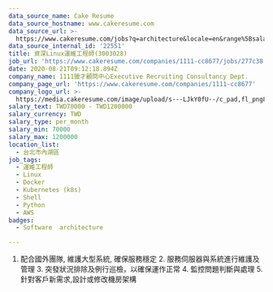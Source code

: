 ```yaml
---
data_source_name: Cake Resume
data_source_hostname: www.cakeresume.com
data_source_url: >-
  https://www.cakeresume.com/jobs?q=architecture&locale=en&range%5Bsalary_range%5D%5Bmin%5D=1000000&page=4
data_source_internal_id: '22551'
title: 資深Linux運維工程師(3003028)
job_url: 'https://www.cakeresume.com/companies/1111-cc8677/jobs/277c38'
date: 2020-08-21T09:12:18.894Z
company_name: 1111獵才顧問中心Executive Recruiting Consultancy Dept.
company_page_url: 'https://www.cakeresume.com/companies/1111-cc8677'
company_logo_url: >-
  https://media.cakeresume.com/image/upload/s---LJkY0fU--/c_pad,fl_png8,h_200,w_200/v1555050577/cvev1lhcvc1ohvufsw8d.png
salary_text: TWD70000 - TWD1200000
salary_currency: TWD
salary_type: per_month
salary_min: 70000
salary_max: 1200000
location_list:
  - 台北市內湖區
job_tags:
  - 運維工程師
  - Linux
  - Docker
  - Kubernetes (k8s)
  - Shell
  - Python
  - AWS
badges:
  - Software  architecture

---
```


1. 配合國外團隊, 維護大型系統, 確保服務穩定 2. 服務伺服器與系統進行維護及管理 3. 突發狀況排除及例行巡檢，以確保運作正常 4. 監控問題判斷與處理 5. 針對客戶新需求,設計或修改機房架構